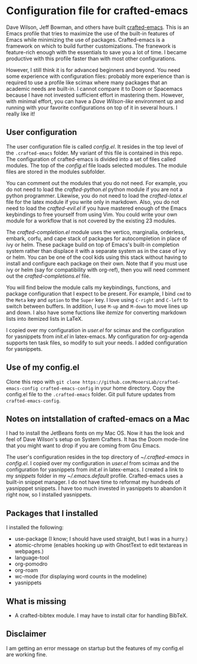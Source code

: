 # Configuration file for crafted-emacs

Dave Wilson, Jeff Bowman, and others have built [crafted-emacs](https://github.com/SystemCrafters/crafted-emacs).
This is an Emacs profile that tries to maximize the use of the built-in features of Emacs while minimizing the use of packages.
Crafted-emacs is a framework on which to build further customizations.
The franework is feature-rich enough  with the essentials to save you a lot of time.
I became productive with this profile faster than with most other configurations.

However, I still think it is for advanced beginners and beyond.
You need some experience with configuration files: probably more experience than is required to use a profile like scimax where many packages that an academic needs are built-in.
I cannot compare it to Doom or Spacemacs because I have not invested sufficient effort in mastering them.
However, with minimal effort, you can have a *Dave Wilson-like* environment up and running with your favorite configurations on top of it in several hours.
I really like it!

## User configuration

The user configuration file is called *config.el*.
It resides in the top level of the `.crafted-emacs` folder.
My variant of this file is contained in this repo.
The configuration of crafted-emacs is divided into a set of files called modules.
The top of the  *config.el* file loads selected modules.
The module files are stored in the modules subfolder.

You can comment out the modules that you do not need.
For example, you do not need to load the *crafted-python.el* python module if you are not a python programmer.
Likewise, you do not need to load the *crafted-latex.el* file for the latex module if you write only in markdown.
Also, you do not need to load the *crafted-evil.el* if you have mastered enough of the Emacs keybindings to free yourself from using Vim.
You could write your own module for a workflow that is not covered by the existing 23 modules.

The *crafted-completion.el* module uses the vertico, marginalia, orderless, embark, corfu, and cape stack of packages for autocompletion in place of ivy or helm.
These package build on top of Emacs's built-in completion system rather than displace it with a separate system as in the case of ivy or helm.
You can be one of the cool kids using this stack without having to install and configure each package on their own.
Note that if you must use ivy or helm (say for compatibility with org-ref), then you will need comment out the *crafted-completions.el* file.

You will find below the module calls my keybindings, functions, and package configuration that I expect to be present.
For example, I bind `cmd` to the `Meta` key and `option` to the `Super` key.
I love using `C-right` and `C-left` to switch between buffers.
In addition, I use `M-up` and `M-down` to move lines up and down.
I also have some fuctions like *itemize* for converting markdown lists into itemized lists in LaTeX.

I copied over my configuration in *user.el* for scimax and the configuration for yasnippets from *init.el* in latex-emacs.
My configuration for org-agenda supports ten task files, so modify to suit your needs.
I added configuration for yasnippets.

## Use of my config.el

Clone this repo with `git clone https://github.com/MooersLab/crafted-emacs-config crafted-emacs-config` in your home directory.
Copy the config.el file to the `.crafted-emacs` folder.
Git pull future updates from `crafted-emacs-config`.


## Notes on intstallation of crafted-emacs on a Mac

I had to install the JetBeans fonts on my Mac OS.
Now it has the look and feel of Dave Wilson's setup on System Crafters.
It has the Doom mode-line that you might want to drop if you are coming from Gnu Emacs.

The user's configuration resides in the top directory of *~/.crafted-emacs* in *config.el*.
I copied over my configuration in *user.el* from scimax and the configuration for yasnippets from *init.el* in latex-emacs.
I created a link to my *snippets* folder in my *~/.emacs.default* profile.
Crafted-emacs uses a built-in snippet manager.
I do not have time to reformat my hundreds of yasnipppet snippets.
I have too much invested in yasnippets to abandon it right now, so I installed yasnippets.

## Packages that I installed

I installed the following:

- use-package (I know; I should have used straight, but I was in a hurry.)
- atomic-chrome (enables hooking up with GhostText to edit textareas in webpages.)
- language-tool
- org-pomodro
- org-roam
- wc-mode (for displaying word counts in the modeline)
- yasnippets

## What is missing

- A crafted-bibtex module. I may have to install citar for handling BibTeX.

## Disclaimer

I am getting an error message on startup but the features of my config.el are working fine.
